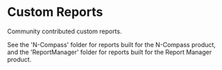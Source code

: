 Custom Reports
===============

Community contributed custom reports.

See the 'N-Compass' folder for reports built for the N-Compass product, and the 'ReportManager' folder for reports built for the Report Manager product.
